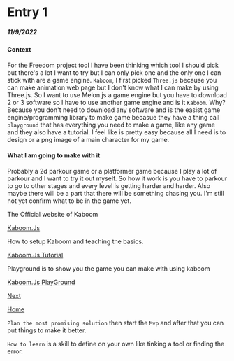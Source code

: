 # Entry 1
##### 11/9/2022

#### Context
For the Freedom project tool I have been thinking which tool I should pick but there's a lot I want to try but I can only pick one and the only one I can stick with are a game engine. `Kaboom`, I first picked `Three.js` because you can make animation web page but I don't know what I can make by using Three.js. So I want to use Melon.js a game engine but you have to download 2 or 3 software so I have to use another game engine and is it `Kaboom`. Why? Because you don't need to download any software and is the easist game engine/programming library to make game becasue they have a thing call `playground` that has everything you need to make a game, like any game and they also have a tutorial. I feel like is pretty easy because all I need is to design or a png image of a main character for my game.

#### What I am going to make with it

Probably a 2d parkour game or a platformer game because I play a lot of parkour and I want to try it out myself. So how it work is you have to parkour to go to other stages and every level is getting harder and harder. Also maybe there will be a part that there will be something chasing you. I'm still not yet confirm what to be in the game yet.

The Official website of Kaboom

[Kaboom.Js](https://kaboomjs.com/)

How to setup Kaboom and teaching the basics.

[Kaboom.Js Tutorial](https://kaboomjs.com/doc/intro)

Playground is to show you the game you can make with using kaboom

[Kaboom.Js PlayGround](https://kaboomjs.com/play?demo=platformer)

[Next](entry02.md)

[Home](../README.md)

`Plan the most promising solution` then start the `Mvp` and after that you can put things to make it better.

`How to learn` is a skill to define on your own like tinking a tool or finding the error.
